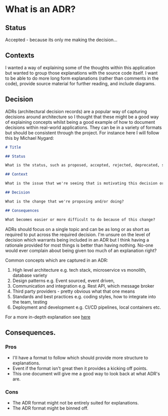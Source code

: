 # What is an ADR?

## Status

Accepted - because its only me making the decision...

## Contexts

I wanted a way of explaining some of the thoughts within this application but wanted to group those explanations with the source code itself. I want to be able to do more long form explanations (rather than comments in the code), provide source material for further reading, and include diagrams.

## Decision

ADRs (architectural decision records) are a popular way of capturing decisions around architecture so I thought that these might be a good way of explaining concepts whilst being a good example of how to document decisions within real-world applications. They can be in a variety of formats but should be consistent through the project. For instance here I will follow this  by Michael Nygard:

```markdown
# Title

## Status

What is the status, such as proposed, accepted, rejected, deprecated, superseded, etc.?

## Context

What is the issue that we're seeing that is motivating this decision or change?

## Decision

What is the change that we're proposing and/or doing?

## Consequences

What becomes easier or more difficult to do because of this change?
```

ADRs should focus on a single topic and can be as long or as short as required to put across the required decision. I'm unsure on the level of decision which warrants being included in an ADR but I think having a rationale provided for most things is better than having nothing. No-one would ever complain about being given too much of an explanation right?

Common concepts which are captured in an ADR: 

1. High level architecture e.g. tech stack, microservice vs monolith, database variety 
2. Design patterns e.g. Event sourced, event driven, 
3. Communication and integration e.g. Rest API, which message broker
4. Third party providers - pretty obvious what that one means
5. Standards and best practices e.g. coding styles, how to integrate into the team, testing
6. Deployment and development e.g. CI/CD pipelines, local containers etc.

For a more in-depth explanation see [here](https://github.com/joelparkerhenderson/architecture-decision-record?tab=readme-ov-file)


## Consequences.  

### Pros
- I'll have a format to follow which should provide more structure to explanations. 
- Event if the format isn't great then it provides a kicking off points. 
- This one document will give me a good way to look back at what ADR's are.

### Cons
- The ADR format might not be entirely suited for explanations.
- The ADR format might be binned off.

